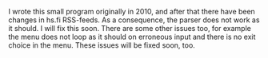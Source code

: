 I wrote this small program originally in 2010, and after that there have been changes in hs.fi RSS-feeds.
As a consequence, the parser does not work as it should. I will fix this soon.
There are some other issues too, for example the menu does not loop as it should on erroneous input and 
there is no exit choice in the menu. These issues will be fixed soon, too.
